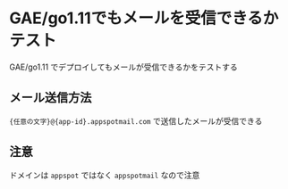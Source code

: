 GAE/go1.11でもメールを受信できるかテスト
===

GAE/go1.11 でデプロイしてもメールが受信できるかをテストする

## メール送信方法

`{任意の文字}@{app-id}.appspotmail.com` で送信したメールが受信できる

## 注意

ドメインは `appspot` ではなく `appspotmail` なので注意